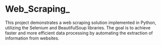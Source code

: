 # Web_Scraping_
This project demonstrates a web scraping solution implemented in Python, utilizing the Selenium and BeautifulSoup libraries. The goal is to achieve faster and more efficient data processing by automating the extraction of information from websites.
